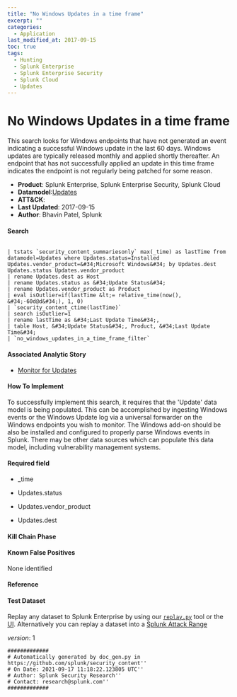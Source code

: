 ```yaml
---
title: "No Windows Updates in a time frame"
excerpt: ""
categories:
  - Application
last_modified_at: 2017-09-15
toc: true
tags:
  - Hunting
  - Splunk Enterprise
  - Splunk Enterprise Security
  - Splunk Cloud
  - Updates
---
```


# No Windows Updates in a time frame

This search looks for Windows endpoints that have not generated an event indicating a successful Windows update in the last 60 days. Windows updates are typically released monthly and applied shortly thereafter. An endpoint that has not successfully applied an update in this time frame indicates the endpoint is not regularly being patched for some reason.

- **Product**: Splunk Enterprise, Splunk Enterprise Security, Splunk Cloud
- **Datamodel**:[Updates](https://docs.splunk.com/Documentation/CIM/latest/User/Updates)
- **ATT&CK**: 
- **Last Updated**: 2017-09-15
- **Author**: Bhavin Patel, Splunk



#### Search

```

| tstats `security_content_summariesonly` max(_time) as lastTime from datamodel=Updates where Updates.status=Installed Updates.vendor_product=&#34;Microsoft Windows&#34; by Updates.dest Updates.status Updates.vendor_product 
| rename Updates.dest as Host 
| rename Updates.status as &#34;Update Status&#34; 
| rename Updates.vendor_product as Product 
| eval isOutlier=if(lastTime &lt;= relative_time(now(), &#34;-60d@d&#34;), 1, 0)  
| `security_content_ctime(lastTime)`  
| search isOutlier=1 
| rename lastTime as &#34;Last Update Time&#34;, 
| table Host, &#34;Update Status&#34;, Product, &#34;Last Update Time&#34; 
| `no_windows_updates_in_a_time_frame_filter`
```

#### Associated Analytic Story

* [Monitor for Updates](_stories/monitor_for_updates)


#### How To Implement
To successfully implement this search, it requires that the &#39;Update&#39; data model is being populated. This can be accomplished by ingesting Windows events or the Windows Update log via a universal forwarder on the Windows endpoints you wish to monitor. The Windows add-on should be also be installed and configured to properly parse Windows events in Splunk. There may be other data sources which can populate this data model, including vulnerability management systems.

#### Required field

* _time

* Updates.status

* Updates.vendor_product

* Updates.dest


#### Kill Chain Phase


#### Known False Positives
None identified




#### Reference


#### Test Dataset
Replay any dataset to Splunk Enterprise by using our [`replay.py`](https://github.com/splunk/attack_data#using-replaypy) tool or the [UI](https://github.com/splunk/attack_data#using-ui).
Alternatively you can replay a dataset into a [Splunk Attack Range](https://github.com/splunk/attack_range#replay-dumps-into-attack-range-splunk-server)



_version_: 1

```
#############
# Automatically generated by doc_gen.py in https://github.com/splunk/security_content''
# On Date: 2021-09-17 11:18:22.123805 UTC''
# Author: Splunk Security Research''
# Contact: research@splunk.com''
#############
```